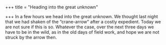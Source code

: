 +++
title = "Heading into the great unknown"

+++
In a few hours we head into the great unknown. We thought last night
that we had shaken of the “crane-arrow” after a costly expedient. Today
we are not sure if this is so. Whatever the case, over the next three
days we have to be in the wild, as in the old days of field work, and
hope we are not struck by the arrow then.
